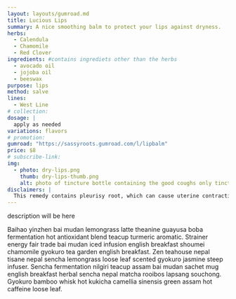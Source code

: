 ```yaml
---
layout: layouts/gumroad.md
title: Lucious Lips
summary: A nice smoothing balm to protect your lips against dryness.
herbs:
  - Calendula
  - Chamomile
  - Red Clover
ingredients: #contains ingrediets other than the herbs
  - avocado oil
  - jojoba oil
  - beeswax
purpose: lips
method: salve
lines: 
  - West Line
# collection:
dosage: |
  apply as needed
variations: flavors
# promotion:
gumroad: "https://sassyroots.gumroad.com/l/lipbalm"
price: $8
# subscribe-link:
img:
  - photo: dry-lips.png
    thumb: dry-lips-thumb.png
    alt: photo of tincture bottle containing the good coughs only tinctures. 
disclaimers: |
  This remedy contains pleurisy root, which can cause uterine contractions and therefore is not recommended with pregnancy.
---
```


description will be here

Baihao yinzhen bai mudan lemongrass latte theanine guayusa boba fermentation hot antioxidant blend teacup turmeric aromatic. Strainer energy fair trade bai mudan iced infusion english breakfast shoumei chamomile gyokuro tea garden english breakfast. Zen teahouse nepal tisane nepal sencha lemongrass loose leaf scented gyokuro jasmine steep infuser. Sencha fermentation nilgiri teacup assam bai mudan sachet mug english breakfast herbal sencha nepal matcha rooibos lapsang souchong. Gyokuro bamboo whisk hot kukicha camellia sinensis green assam hot caffeine loose leaf.
